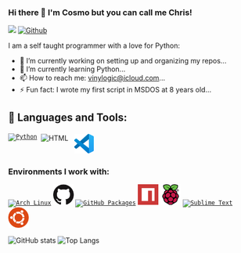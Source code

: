 ### Hi there 👋 I'm Cosmo but you can call me Chris!
![](https://visitor-badge.laobi.icu/badge?page_id=ChrisGarey.ChrisGarey) [![Github](https://img.shields.io/github/followers/ChrisGarey?label=Follow&style=social)](https://github.com/ChrisGarey)

I am a self taught programmer with a love for Python:

- 🔭 I’m currently working on setting up and organizing my repos...
- 🌱 I’m currently learning Python...
- 📫 How to reach me: vinylogic@icloud.com...
- ⚡ Fun fact: I wrote my first script in MSDOS at 8 years old...


## 🧰 Languages and Tools:
<code><a href="https://www.python.org/"><img alt="Python" title="Python" src="https://github.com/cheesits456/cheesits456/raw/master/icons/python.png" height="42"></a></code>
<img src="https://raw.githubusercontent.com/github/explore/80688e429a7d4ef2fca1e82350fe8e3517d3494d/topics/javascript/html.png" alt="HTML" height="40" style="vertical-align:top; margin:4px">
<img src="https://raw.githubusercontent.com/github/explore/80688e429a7d4ef2fca1e82350fe8e3517d3494d/topics/visual-studio-code/visual-studio-code.png" alt="VS Code" height="40" style="vertical-align:top; margin:4px">
</p>

### Environments I work with:

<code><a href="https://www.archlinux.org/"><img alt="Arch Linux" title="Arch Linux" src="https://github.com/cheesits456/cheesits456/raw/master/icons/arch.png" height="42"></a></code>
<code><a href="https://github.com/"><img alt="GitHub" title="GitHub" src="https://raw.githubusercontent.com/github/explore/78df643247d429f6cc873026c0622819ad797942/topics/github/github.png" height="42"></a></code>
<code><a href="https://github.com/features/packages"><img alt="GitHub Packages" title="GitHub Packages" src="https://github.com/cheesits456/cheesits456/raw/master/icons/packages.png" height="42"></a></code>
<code><a href="https://www.npmjs.com"><img alt="NPM" title="NPM" src="https://raw.githubusercontent.com/github/explore/80688e429a7d4ef2fca1e82350fe8e3517d3494d/topics/npm/npm.png" height="42"></a></code>
<code><a href="https://www.raspberrypi.org"><img alt="Raspberry Pi" title="Raspberry Pi" src="https://raw.githubusercontent.com/github/explore/80688e429a7d4ef2fca1e82350fe8e3517d3494d/topics/raspberry-pi/raspberry-pi.png" height="42"></a></code>
<code><a href="https://www.sublimetext.com/"><img alt="Sublime Text" title="Sublime Text" src="https://avatars1.githubusercontent.com/u/684879?s=200&v=4" height="42"></a></code>
<code><a href="https://ubuntu.com/"><img alt="Ubuntu" title="Ubuntu" src="https://raw.githubusercontent.com/github/explore/80688e429a7d4ef2fca1e82350fe8e3517d3494d/topics/ubuntu/ubuntu.png" height="42"></a></code>


![GitHub stats](https://github-readme-stats.vercel.app/api?username=ChrisGarey&show_icons=true&theme=tokyonight) ![Top Langs](https://github-readme-stats.vercel.app/api/top-langs/?username=ChrisGarey&theme=tokyonight)


